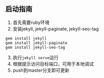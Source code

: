 ## 启动指南

1. 首先需要ruby环境
2. 安装jekyll, jekyll-paginate, jekyll-seo-tag

```
gem install jekyll
gem install jekyll-paginate
gem install jekyll-seo-tag
```

3. 执行`jekyll serve`运行
4. 根据提示访问目标端口，可用于本地调试
5. push到master分支即可更新